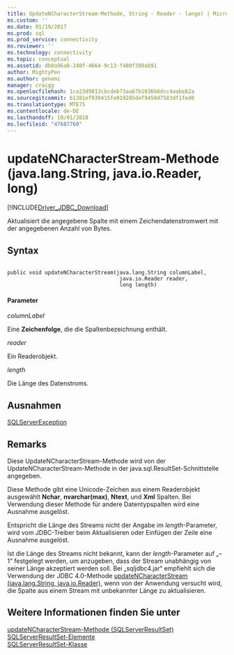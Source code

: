 ```yaml
---
title: UpdateNCharacterStream-Methode, String - Reader - lange) | Microsoft-Dokumentation
ms.custom: ''
ms.date: 01/19/2017
ms.prod: sql
ms.prod_service: connectivity
ms.reviewer: ''
ms.technology: connectivity
ms.topic: conceptual
ms.assetid: db0a96a8-248f-4664-9c13-f480f309ab91
author: MightyPen
ms.author: genemi
manager: craigg
ms.openlocfilehash: 1ca23d9813cbcdeb73aa67b1036b6dcc4aabe82a
ms.sourcegitcommit: 61381ef939415fe019285def9450d7583df1fed0
ms.translationtype: MTE75
ms.contentlocale: de-DE
ms.lasthandoff: 10/01/2018
ms.locfileid: "47687760"
---
```

# <a name="updatencharacterstream-method-javalangstring-javaioreader-long"></a>updateNCharacterStream-Methode (java.lang.String, java.io.Reader, long)
[!INCLUDE[Driver_JDBC_Download](../../../includes/driver_jdbc_download.md)]

  Aktualisiert die angegebene Spalte mit einem Zeichendatenstromwert mit der angegebenen Anzahl von Bytes.  
  
## <a name="syntax"></a>Syntax  
  
```  
  
public void updateNCharacterStream(java.lang.String columnLabel,  
                                    java.io.Reader reader,  
                                    long length)  
```  
  
#### <a name="parameters"></a>Parameter  
 *columnLabel*  
  
 Eine **Zeichenfolge**, die die Spaltenbezeichnung enthält.  
  
 *reader*  
  
 Ein Readerobjekt.  
  
 *length*  
  
 Die Länge des Datenstroms.  
  
## <a name="exceptions"></a>Ausnahmen  
 [SQLServerException](../../../connect/jdbc/reference/sqlserverexception-class.md)  
  
## <a name="remarks"></a>Remarks  
 Diese UpdateNCharacterStream-Methode wird von der UpdateNCharacterStream-Methode in der java.sql.ResultSet-Schnittstelle angegeben.  
  
 Diese Methode gibt eine Unicode-Zeichen aus einem Readerobjekt ausgewählt **Nchar**, **nvarchar(max)**, **Ntext**, und **Xml** Spalten. Bei Verwendung dieser Methode für andere Datentypspalten wird eine Ausnahme ausgelöst.  
  
 Entspricht die Länge des Streams nicht der Angabe im *length*-Parameter, wird vom JDBC-Treiber beim Aktualisieren oder Einfügen der Zeile eine Ausnahme ausgelöst.  
  
 Ist die Länge des Streams nicht bekannt, kann der *length*-Parameter auf „–1“ festgelegt werden, um anzugeben, dass der Stream unabhängig von seiner Länge akzeptiert werden soll. Bei „sqljdbc4.jar“ empfiehlt sich die Verwendung der JDBC 4.0-Methode [updateNCharacterStream &#40;java.lang.String, java.io.Reader&#41;](../../../connect/jdbc/reference/updatencharacterstream-method-java-lang-string-java-io-reader.md), wenn von der Anwendung versucht wird, die Spalte aus einem Stream mit unbekannter Länge zu aktualisieren.  
  
## <a name="see-also"></a>Weitere Informationen finden Sie unter  
 [updateNCharacterStream-Methode &#40;SQLServerResultSet&#41;](../../../connect/jdbc/reference/updatencharacterstream-method-sqlserverresultset.md)   
 [SQLServerResultSet-Elemente](../../../connect/jdbc/reference/sqlserverresultset-members.md)   
 [SQLServerResultSet-Klasse](../../../connect/jdbc/reference/sqlserverresultset-class.md)  
  
  
